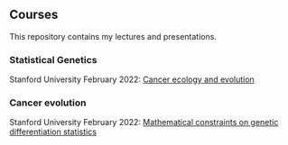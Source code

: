 ## Courses

This repository contains my lectures and presentations.


### Statistical Genetics
Stanford University February 2022: [Cancer ecology and evolution](https://github.com/nalcala/Courses/blob/44b3fdf618eb5a1c4bdae8a68aa60e11ae1da6cc/Slides/Stanford2022_RosenbergLab_presentation_Cancer_EcoEvo.pdf) 


### Cancer evolution
Stanford University February 2022: [Mathematical constraints on genetic differentiation statistics](https://github.com/nalcala/Courses/blob/9a0db9ce62691e9ed791e8f71e29a1ca2f82f663/Slides/Stanford2022_PopulationStructureMathematics_course.pdf)
